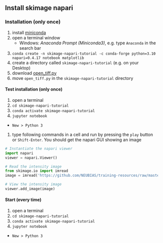 ## Install skimage napari

### Installation (only once)

1. install [miniconda](https://docs.conda.io/en/latest/miniconda.html)
1. open a terminal window
	* Windows: *Anaconda Prompt (Miniconda3)*, e.g. type `Anaconda` in the search bar
1. `conda create -n skimage-napari-tutorial -c conda-forge python=3.10 napari=0.4.17 notebook matplotlib`
1. create a directory called `skimage-napari-tutorial` (e.g. on your Desktop)
1. download [open_tiff.py](https://neubias.github.io/training-resources/functions/OpenIJTIFF.py)
1. move `open_tiff.py` in the `skimage-napari-tutorial` directory

#### Test installation (only once)
1. open a terminal
1. `cd skimage-napari-tutorial`
1. `conda activate skimage-napari-tutorial`
1. `jupyter notebook`
  - `New > Python 3`
1. type following commands in a cell and run by pressing the `play` button or `Shift-Enter`. You should get the napari GUI showing an image

``` python
# Instantiate the napari viewer
import napari
viewer = napari.Viewer()

# Read the intensity image
from skimage.io import imread
image = imread('https://github.com/NEUBIAS/training-resources/raw/master/image_data/xy_8bit__two_cells.tif')

# View the intensity image
viewer.add_image(image)
```


#### Start (every time)

1. open a terminal
1. `cd skimage-napari-tutorial`
1. `conda activate skimage-napari-tutorial`
1. `jupyter notebook`
  - `New > Python 3`
